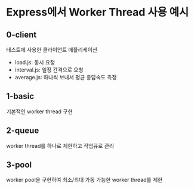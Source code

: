 # Express에서 Worker Thread 사용 예시

## 0-client
테스트에 사용한 클라이언트 애플리케이션
- load.js: 동시 요청
- interval.js: 일정 간격으로 요청
- average.js: 하나씩 보내서 평균 응답속도 측정

## 1-basic
기본적인 worker thread 구현

## 2-queue
worker thread를 하나로 제한하고 작업큐로 관리

## 3-pool
worker pool을 구현하여 최소/최대 가동 가능한 worker thread를 제한
